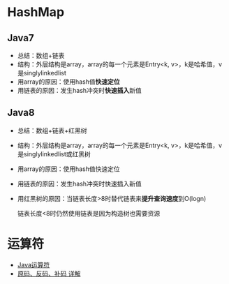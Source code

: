 # HashMap

## Java7

- 总结：数组+链表
- 结构：外层结构是array，array的每一个元素是Entry<k, v>，k是哈希值，v是singlylinkedlist
- 用array的原因：使用hash值**快速定位**
- 用链表的原因：发生hash冲突时**快速插入**新值



## Java8

- 总结：数组+链表+红黑树

- 结构：外层结构是array，array的每一个元素是Entry<k, v>，k是哈希值，v是singlylinkedlist或红黑树

- 用array的原因：使用hash值快速定位

- 用链表的原因：发生hash冲突时快速插入新值

- 用红黑树的原因：当链表长度>8时替代链表来**提升查询速度**到O(logn)
  
  链表长度<8时仍然使用链表是因为构造树也需要资源



# 运算符

- [Java运算符](https://baijiahao.baidu.com/s?id=1659125201403697638&wfr=spider&for=pc)
- [原码、反码、补码 详解](https://zhuanlan.zhihu.com/p/91967268)

